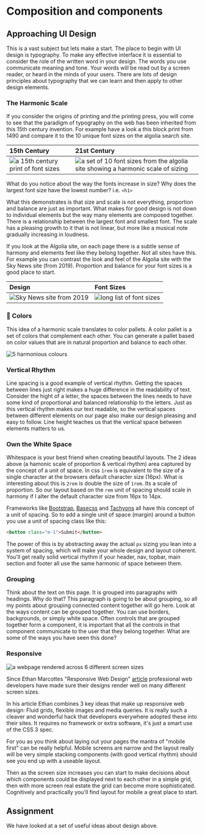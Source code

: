 # Composition and components

## Approaching UI Design

This is a vast subject but lets make a start. The place to begin with UI design is typography. To make any effective interface it is essential to consider the role of the written word in your design. The words you use communicate meaning and tone. Your words will be read out by a screen reader, or heard in the minds of your users. There are lots of design principles about typography that we can learn and then apply to other design elements.

### The Harmonic Scale

If you consider the origins of printing and the printing press, you will come to see that the paradigm of typography on the web has been inherited from this 15th century invention. For example have a look a this block print from 1490 and compare it to the 10 unique font sizes on the algolia search site.

|15th Century|21st Century|
|:-----------|:-----------|
![a 15th century print of font sizes](https://user-images.githubusercontent.com/4499581/123248200-8b9c3d80-d4df-11eb-9e57-1bb9d1e4c462.png)|![a set of 10 font sizes from the algolia site showing a harmonic scale of sizing](https://user-images.githubusercontent.com/4499581/123247710-1466a980-d4df-11eb-97c7-653cbcd8978e.jpg)

What do you notice about the way the fonts increase in size?
Why does the largest font size have the lowest number? i.e. `<h1>`

What this demonstrates is that size and scale is not everything, proportion and balance are just as important. What makes for good design is not down to individual elements but the way many elements are composed together. There is a relationship between the largest font and smallest font. The scale has a pleasing growth to it that is not linear, but more like a musical note gradually increasing in loudness.

If you look at the Algolia site, on each page there is a subtle sense of harmony and elements feel like they belong together. Not all sites have this. For example you can contrast the look and feel of the Algolia site with the Sky News site (from 2019). Proportion and balance for your font sizes is a good place to start.

|Design|Font Sizes|
|:-----|:---------|
![Sky News site from 2019](https://user-images.githubusercontent.com/4499581/123251013-a2905f00-d4e2-11eb-97de-b0840f9eddb9.jpg)|![long list of font sizes](https://user-images.githubusercontent.com/4499581/123247663-09137e00-d4df-11eb-8ac4-668cc06f07a4.gif)

### 🌈 Colors

This idea of a harmonic scale translates to color pallets. A color pallet is a set of colors that complement each other. You can generate a pallet based on color values that are in natural proportion and balance to each other.

![5 harmonious colours](https://user-images.githubusercontent.com/4499581/123279802-1f7e0180-d500-11eb-81c1-2c90b684121c.png "https://coolors.co/")

### Vertical Rhythm

Line spacing is a good example of vertical rhythm. Getting the spaces between lines just right makes a huge difference in the readability of text. Consider the hight of a letter, the spaces between the lines needs to have some kind of proportional and balanced relationship to the letters. Just as this vertical rhythm makes our text readable, so the vertical spaces between different elements on our page also make our design pleasing and easy to follow. Line height teaches us that the vertical space between elements matters to us.

### Own the White Space

Whitespace is your best friend when creating beautiful layouts. The 2 ideas above (a hamonic scale of proportion & vertical rhythm) area captured by the concept of a unit of space. In css `1rem` is equivalent to the size of a single character at the browsers default character size (16px). What is interesting about this is `2rem` is double the size of `1rem`. Its a scale of proportion. So our layout based on the `rem` unit of spacing should scale in harmony if I alter the default character size from 16px to 14px.

Frameworks like [Bootstrap](https://getbootstrap.com/), [Basecss](https://basscss.com/) and [Tachyons](https://tachyons.io/) all have this concept of a unit of spacing. So to add a single unit of space (margin) around a button you use a unit of spacing class like this:

```html
<button class="m-1">Submit</button>
```

The power of this is by abstracting away the actual `px` sizing you lean into a system of spacing, which will make your whole design and layout coherent. You'll get really solid vertical rhythm if your header, nav, topbar, main section and footer all use the same harmonic of space between them.

### Grouping

Think about the text on this page. It is grouped into paragraphs with headings. Why do that? This paragraph is going to be about grouping, so all my points about grouping connected content together will go here. Look at the ways content can be grouped together. You can use borders, backgrounds, or simply white space. Often controls that are grouped together form a component, it is important that all the controls in that component communicate to the user that they belong together. What are some of the ways you have seen this done?

### Responsive

![a webpage rendered across 6 different screen sizes](https://upload.wikimedia.org/wikipedia/commons/e/e2/Responsive_Web_Design.png "https://commons.wikimedia.org/wiki/User:Rafizeldi")

Since Ethan Marcottes "Responsive Web Design" [article](https://alistapart.com/article/responsive-web-design/) professional web developers have made sure their designs render well on many different screen sizes.

In his article Ethan combines 3 key ideas that make up responsive web design: Fluid grids, flexible images and media queries. It is really such a cleaver and wonderful hack that developers everywhere adopted these into their sites. It requires no framework or extra software, it's just a smart use of the CSS 3 spec.

For you as you think about laying out your pages the mantra of "mobile first" can be really helpful. Mobile screens are narrow and the layout really will be very simple stacking components (with good vertical rhythm) should see you end up with a useable layout.

Then as the screen size increases you can start to make decisions about which components could be displayed next to each other in a simple grid, then with more screen real estate the grid can become more sophisticated. Cognitively and practically you'll find layout for mobile a great place to start.

## Assignment

We have looked at a set of useful ideas about design above.

